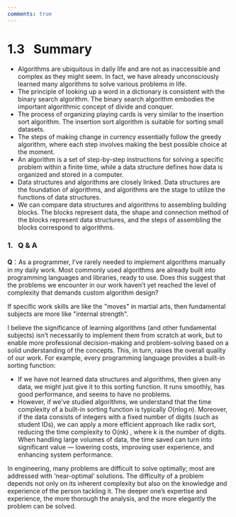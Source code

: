 ```yaml
---
comments: true
---
```


# 1.3 &nbsp; Summary

- Algorithms are ubiquitous in daily life and are not as inaccessible and complex as they might seem. In fact, we have already unconsciously learned many algorithms to solve various problems in life.
- The principle of looking up a word in a dictionary is consistent with the binary search algorithm. The binary search algorithm embodies the important algorithmic concept of divide and conquer.
- The process of organizing playing cards is very similar to the insertion sort algorithm. The insertion sort algorithm is suitable for sorting small datasets.
- The steps of making change in currency essentially follow the greedy algorithm, where each step involves making the best possible choice at the moment.
- An algorithm is a set of step-by-step instructions for solving a specific problem within a finite time, while a data structure defines how data is organized and stored in a computer.
- Data structures and algorithms are closely linked. Data structures are the foundation of algorithms, and algorithms are the stage to utilize the functions of data structures.
- We can compare data structures and algorithms to assembling building blocks. The blocks represent data, the shape and connection method of the blocks represent data structures, and the steps of assembling the blocks correspond to algorithms.

### 1. &nbsp; Q & A

**Q**：As a programmer, I’ve rarely needed to implement algorithms manually in my daily work. Most commonly used algorithms are already built into programming languages and libraries, ready to use. Does this suggest that the problems we encounter in our work haven’t yet reached the level of complexity that demands custom algorithm design?

If specific work skills are like the "moves" in martial arts, then fundamental subjects are more like "internal strength".

I believe the significance of learning algorithms (and other fundamental subjects) isn’t necessarily to implement them from scratch at work, but to enable more professional decision-making and problem-solving based on a solid understanding of the concepts. This, in turn, raises the overall quality of our work. For example, every programming language provides a built-in sorting function:

- If we have not learned data structures and algorithms, then given any data, we might just give it to this sorting function. It runs smoothly, has good performance, and seems to have no problems.
- However, if we’ve studied algorithms, we understand that the time complexity of a built-in sorting function is typically $O(n \log n)$. Moreover, if the data consists of integers with a fixed number of digits (such as student IDs), we can apply a more efficient approach like radix sort, reducing the time complexity to  O(nk) , where  k  is the number of digits. When handling large volumes of data, the time saved can turn into significant value — lowering costs, improving user experience, and enhancing system performance.

In engineering, many problems are difficult to solve optimally; most are addressed with ‘near-optimal’ solutions. The difficulty of a problem depends not only on its inherent complexity but also on the knowledge and experience of the person tackling it. The deeper one’s expertise and experience, the more thorough the analysis, and the more elegantly the problem can be solved.
